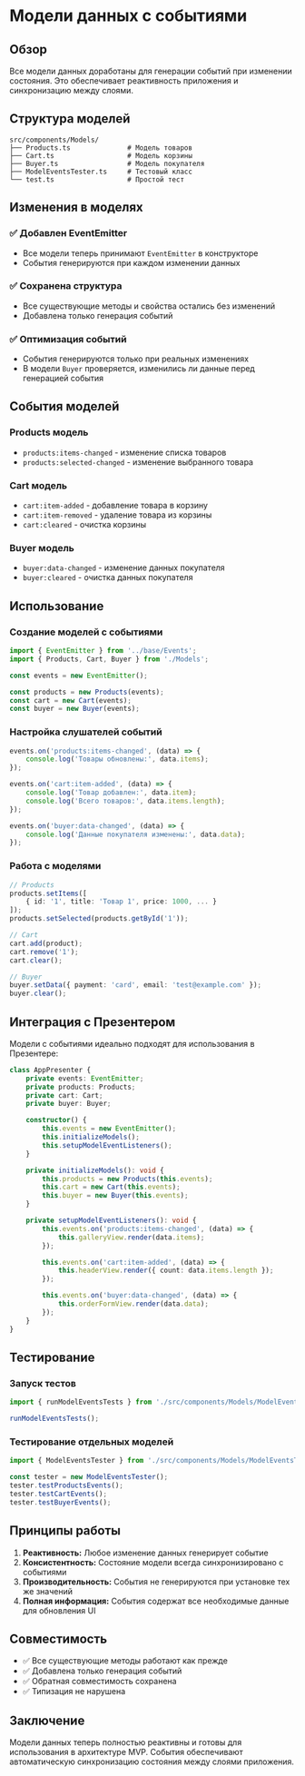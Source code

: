 # Модели данных с событиями

## Обзор

Все модели данных доработаны для генерации событий при изменении состояния. Это обеспечивает реактивность приложения и синхронизацию между слоями.

## Структура моделей

```
src/components/Models/
├── Products.ts              # Модель товаров
├── Cart.ts                  # Модель корзины
├── Buyer.ts                 # Модель покупателя
├── ModelEventsTester.ts     # Тестовый класс
└── test.ts                  # Простой тест
```

## Изменения в моделях

### ✅ Добавлен EventEmitter
- Все модели теперь принимают `EventEmitter` в конструкторе
- События генерируются при каждом изменении данных

### ✅ Сохранена структура
- Все существующие методы и свойства остались без изменений
- Добавлена только генерация событий

### ✅ Оптимизация событий
- События генерируются только при реальных изменениях
- В модели `Buyer` проверяется, изменились ли данные перед генерацией события

## События моделей

### Products модель
- `products:items-changed` - изменение списка товаров
- `products:selected-changed` - изменение выбранного товара

### Cart модель
- `cart:item-added` - добавление товара в корзину
- `cart:item-removed` - удаление товара из корзины
- `cart:cleared` - очистка корзины

### Buyer модель
- `buyer:data-changed` - изменение данных покупателя
- `buyer:cleared` - очистка данных покупателя

## Использование

### Создание моделей с событиями

```typescript
import { EventEmitter } from '../base/Events';
import { Products, Cart, Buyer } from './Models';

const events = new EventEmitter();

const products = new Products(events);
const cart = new Cart(events);
const buyer = new Buyer(events);
```

### Настройка слушателей событий

```typescript
events.on('products:items-changed', (data) => {
    console.log('Товары обновлены:', data.items);
});

events.on('cart:item-added', (data) => {
    console.log('Товар добавлен:', data.item);
    console.log('Всего товаров:', data.items.length);
});

events.on('buyer:data-changed', (data) => {
    console.log('Данные покупателя изменены:', data.data);
});
```

### Работа с моделями

```typescript
// Products
products.setItems([
    { id: '1', title: 'Товар 1', price: 1000, ... }
]);
products.setSelected(products.getById('1'));

// Cart
cart.add(product);
cart.remove('1');
cart.clear();

// Buyer
buyer.setData({ payment: 'card', email: 'test@example.com' });
buyer.clear();
```

## Интеграция с Презентером

Модели с событиями идеально подходят для использования в Презентере:

```typescript
class AppPresenter {
    private events: EventEmitter;
    private products: Products;
    private cart: Cart;
    private buyer: Buyer;

    constructor() {
        this.events = new EventEmitter();
        this.initializeModels();
        this.setupModelEventListeners();
    }

    private initializeModels(): void {
        this.products = new Products(this.events);
        this.cart = new Cart(this.events);
        this.buyer = new Buyer(this.events);
    }

    private setupModelEventListeners(): void {
        this.events.on('products:items-changed', (data) => {
            this.galleryView.render(data.items);
        });

        this.events.on('cart:item-added', (data) => {
            this.headerView.render({ count: data.items.length });
        });

        this.events.on('buyer:data-changed', (data) => {
            this.orderFormView.render(data.data);
        });
    }
}
```

## Тестирование

### Запуск тестов

```typescript
import { runModelEventsTests } from './src/components/Models/ModelEventsTester';

runModelEventsTests();
```

### Тестирование отдельных моделей

```typescript
import { ModelEventsTester } from './src/components/Models/ModelEventsTester';

const tester = new ModelEventsTester();
tester.testProductsEvents();
tester.testCartEvents();
tester.testBuyerEvents();
```

## Принципы работы

1. **Реактивность:** Любое изменение данных генерирует событие
2. **Консистентность:** Состояние модели всегда синхронизировано с событиями
3. **Производительность:** События не генерируются при установке тех же значений
4. **Полная информация:** События содержат все необходимые данные для обновления UI

## Совместимость

- ✅ Все существующие методы работают как прежде
- ✅ Добавлена только генерация событий
- ✅ Обратная совместимость сохранена
- ✅ Типизация не нарушена

## Заключение

Модели данных теперь полностью реактивны и готовы для использования в архитектуре MVP. События обеспечивают автоматическую синхронизацию состояния между слоями приложения.
